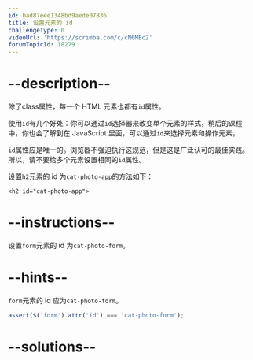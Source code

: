 ```yaml
---
id: bad87eee1348bd9aede07836
title: 设置元素的 id
challengeType: 0
videoUrl: 'https://scrimba.com/c/cN6MEc2'
forumTopicId: 18279
---
```


# --description--

除了class属性，每一个 HTML 元素也都有`id`属性。

使用`id`有几个好处：你可以通过`id`选择器来改变单个元素的样式，稍后的课程中，你也会了解到在 JavaScript 里面，可以通过`id`来选择元素和操作元素。

`id`属性应是唯一的。浏览器不强迫执行这规范，但是这是广泛认可的最佳实践。所以，请不要给多个元素设置相同的`id`属性。

设置`h2`元素的 id 为`cat-photo-app`的方法如下：

`<h2 id="cat-photo-app">`

# --instructions--

设置`form`元素的 id 为`cat-photo-form`。

# --hints--

`form`元素的 id 应为`cat-photo-form`。

```js
assert($('form').attr('id') === 'cat-photo-form');
```

# --solutions--


